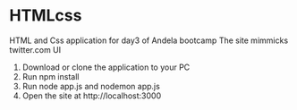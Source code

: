 # HTMLcss
HTML and Css application for day3 of Andela bootcamp
The site mimmicks twitter.com UI

1. Download or clone the application to your PC
2. Run npm install
3. Run node app.js and nodemon app.js
4. Open the site at http://localhost:3000